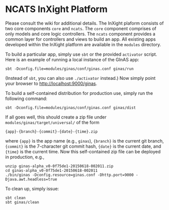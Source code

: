 NCATS InXight Platform
======================

Please consult the wiki for additional details. The InXight plaform
consists of two core components ```core``` and ```ncats```. The ```core```
component comprises of only models and core logic controllers. The
```ncats``` component provides a common layer for controllers and views
to build an app. All existing apps developed within the InXight platform
are available in the ```modules``` directory.

To build a particular app, simply use ```sbt``` or the provided
```activator``` script. Here is an example of running a local instance
of the GInAS app:

```
sbt -Dconfig.file=modules/ginas/conf/ginas.conf ginas/run
```

(Instead of ```sbt```, you can also use ```./activator``` instead.)
Now simply point your browser to [http://localhost:9000/ginas](http://localhost:9000/ginas).

To build a self-contained distribution for production use, simply run
the following command:

```
sbt -Dconfig.file=modules/ginas/conf/ginas.conf ginas/dist
```

If all goes well, this should create a zip file under
```modules/ginas/target/universal/``` of the form

```
{app}-{branch}-{commit}-{date}-{time}.zip
```

where ```{app}``` is the app name (e.g., ```ginas```), ```{branch}``` is
the current git branch, ```{commit}``` is the 7-character git commit hash,
```{date}``` is the current date, and ```{time}``` is the current time.
Now this self-contained zip file can be deployed in production, e.g.,

```
unzip ginas-alpha_v0-0f75de1-20150618-002011.zip
cd ginas-alpha_v0-0f75de1-20150618-002011
./bin/ginas -Dconfig.resource=ginas.conf -Dhttp.port=9000 -Djava.awt.headless=true
```

To clean up, simply issue:

```
sbt clean
sbt ginas/clean
```